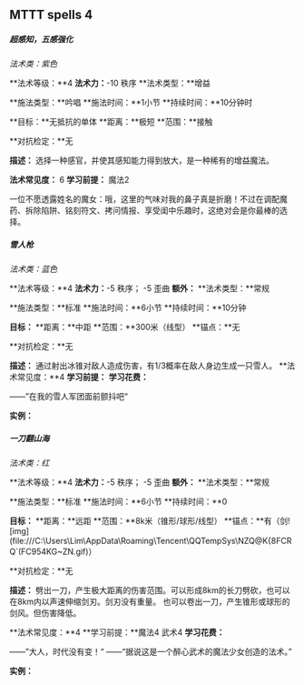 ## MTTT spells 4






##### 超感知，五感强化

*法术类：紫色*

**法术等级：**4
**法术力：**-10 秩序
**法术类型：**增益

**施法类型：**吟唱
**施法时间：**1小节
**持续时间：**10分钟时

**目标：**无抵抗的单体
**距离：**极短
**范围：**接触

**对抗检定：**无

**描述：**
  选择一种感官，并使其感知能力得到放大，是一种稀有的增益魔法。
		
**法术常见度：** 6
**学习前提：** 魔法2

  一位不愿透露姓名的魔女：哦，这里的气味对我的鼻子真是折磨！不过在调配魔药、拆除陷阱、铭刻符文、拷问情报、享受闺中乐趣时，这绝对会是你最棒的选择。



##### 雪人枪

*法术类：蓝色*

**法术等级：**4
**法术力：**-5 秩序； -5 歪曲
**额外：**
**法术类型：**常规

**施法类型：**标准
**施法时间：**6小节
**持续时间：**10分钟

**目标：**
**距离：**中距
**范围：**300米（线型）
**锚点：**无

**对抗检定：**无

**描述：**
		通过射出冰锥对敌人造成伤害，有1/3概率在敌人身边生成一只雪人。
**法术常见度：**4
**学习前提：**
**学习花费：**

——”在我的雪人军团面前颤抖吧“

**实例：**



##### 一刀翻山海

*法术类：红*

**法术等级：**4
**法术力：**-5 秩序； -5 歪曲
**额外：**
**法术类型：**常规

**施法类型：**标准
**施法时间：**6小节
**持续时间：**0

**目标：**
**距离：**远距
**范围：**8k米（锥形/球形/线型）
**锚点：**有（剑![img](file:///C:\Users\Lim\AppData\Roaming\Tencent\QQTempSys\NZQ@K{8FCRQ`(FC954KG~ZN.gif)）

**对抗检定：**无

**描述：**
		劈出一刀，产生极大距离的伤害范围。可以形成8km的长刀劈砍，也可以在8km内以声速伸缩剑刃。剑刃没有重量。
		也可以卷出一刀，产生锥形或球形的剑风。但伤害降低。

**法术常见度：**4
**学习前提：**魔法4 武术4
**学习花费：**

——”大人，时代没有变！“
——“据说这是一个醉心武术的魔法少女创造的法术。”

**实例：**